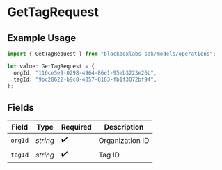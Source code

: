 # GetTagRequest

## Example Usage

```typescript
import { GetTagRequest } from "blackboxlabs-sdk/models/operations";

let value: GetTagRequest = {
  orgId: "116ce5e9-0298-4964-86e1-95eb3223e26b",
  tagId: "9bc28622-b9c8-4857-8183-fb1f3072bf94",
};
```

## Fields

| Field              | Type               | Required           | Description        |
| ------------------ | ------------------ | ------------------ | ------------------ |
| `orgId`            | *string*           | :heavy_check_mark: | Organization ID    |
| `tagId`            | *string*           | :heavy_check_mark: | Tag ID             |